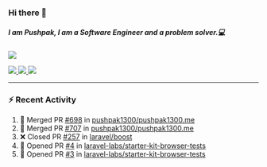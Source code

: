 ### Hi there 👋

##### I am Pushpak, I am a Software Engineer and a problem solver.💻

<a href='https://twitter.com/pushpak1300'><a href="https://pushpak1300.me/" target="_blank">
  <img src="https://img.shields.io/badge/website-%23E34F26.svg?&style=for-the-badge" />
</a> 
 
 <a href="https://twitter.com/pushpak1300" target="_blank">
  <img src="https://img.shields.io/badge/twitter-%231DA1F2.svg?&style=for-the-badge&logo=twitter&logoColor=white" />
</a> 

<a href="https://www.linkedin.com/in/pushpak-c-286b17b1/" target="_blank">
  <img src="https://img.shields.io/badge/linkedin-%230077B5.svg?&style=for-the-badge&logo=linkedin&logoColor=white" />
</a> 

<a href="https://dev.to/pushpak1300/" target="_blank">
  <img src="http://img.shields.io/badge/dev.to-gray?style=for-the-badge&logo=dev.to&?logoColor=white?logoWidth=100?label=" />
</a> 


</p>

---

### ⚡ Recent Activity

<!--START_SECTION:activity-->
1. 🎉 Merged PR [#698](https://github.com/pushpak1300/pushpak1300.me/pull/698) in [pushpak1300/pushpak1300.me](https://github.com/pushpak1300/pushpak1300.me)
2. 🎉 Merged PR [#707](https://github.com/pushpak1300/pushpak1300.me/pull/707) in [pushpak1300/pushpak1300.me](https://github.com/pushpak1300/pushpak1300.me)
3. ❌ Closed PR [#257](https://github.com/laravel/boost/pull/257) in [laravel/boost](https://github.com/laravel/boost)
4. 💪 Opened PR [#4](https://github.com/laravel-labs/starter-kit-browser-tests/pull/4) in [laravel-labs/starter-kit-browser-tests](https://github.com/laravel-labs/starter-kit-browser-tests)
5. 💪 Opened PR [#3](https://github.com/laravel-labs/starter-kit-browser-tests/pull/3) in [laravel-labs/starter-kit-browser-tests](https://github.com/laravel-labs/starter-kit-browser-tests)
<!--END_SECTION:activity-->
